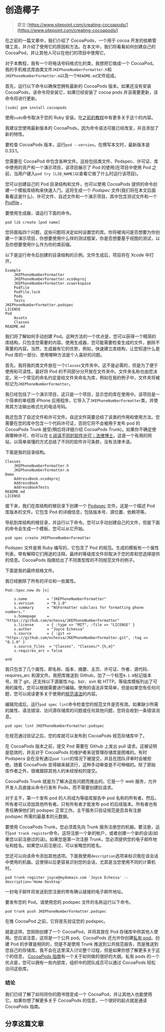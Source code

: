 # 创造椰子

> 原文:[https://www.sitepoint.com/creating-cocoapods/](https://www.sitepoint.com/creating-cocoapods/)

在之前的一篇文章中，我们介绍了 CocoaPods，一个用于 cocoa 开发的依赖管理工具，并介绍了使用它的原因和方法。在本文中，我们将看看如何创建自己的 CocoaPod，并让其他人可以在他们的项目中使用它。

对于本教程，我有一个将电话号码格式化的类，我想把它做成一个 CocoaPod。我的手机格式库由类文件`JKEPhoneNumberFormatter.h`和`JKEPhoneNumberFormatter.m`以及一个`README.md`文件组成。

首先，运行以下命令以确保您拥有最新的 CocoaPods 版本。如果还没有安装 CocoaPods，该命令将安装它，如果已经安装了 cocoa pods 并且需要更新，该命令将进行更新。

```
[sudo] gem install cocoapods
```

使用`sudo`命令取决于您的 Ruby 安装。在[之前的教程](https://www.sitepoint.com/cocoapods-good/)中有更多关于这个的内容。

我建议您使用最新版本的 CocoaPods，因为命令语法可能已经改变，并且添加了新的特性。

要检查 CocoaPods 版本，运行`pod --version`。在撰写本文时，最新版本是 0.33.1。

您需要在 CocoaPod 中包含各种文件。这些包括类文件、Podspec、许可证、库中使用的资产和一个演示项目，该项目展示了 Pod 的使用(在项目中使用 Pod 之前，当用户键入`pod try [LIB_NAME]`以查看它做了什么时运行该项目)。

您可以创建自己的 Pod 目录结构和文件，也可以使用 CocoaPods 提供的命令创建一个模板库结构来快速入门。这将生成一个 *Podspec* 文件(我们将在本文后面看看这是什么)、许可文件、自述文件和一个演示项目，其中包含测试文件和一个 [Podfile](http://guides.cocoapods.org/using/the-podfile.html) 。

要使用生成器，请运行下面的命令。

```
pod lib create [pod name]
```

您将面临四个问题，这些问题将决定如何设置您的库。你将被询问是否想要为你创建一个演示项目，你想要使用什么样的测试框架，你是否想要基于视图的测试，以及你想要使用什么作为你的类前缀。

以下是运行命令后创建的目录结构的示例。文件生成后，项目将在 Xcode 中打开。

```
Example
    JKEPhoneNumberFormatter
    JKEPhoneNumberFormatter.xcodeproj
    JKEPhoneNumberFormatter.xcworkspace
    Podfile
    Podfile.lock
    Pods
    Tests
JKEPhoneNumberFormatter.podspec
LICENSE
Pod
    Assets
    Classes
README.md
```

我们将了解如何手动创建 Pod。这种方法的一个优点是，您可以获得一个精简的库结构，只包含您需要的内容。使用生成器，您可能需要检查生成的文件，删除不需要的内容。当然，生成器有它的优势，例如，快速建立库结构，让您知道什么是 Pod 库的一部分。使用哪种方法是个人喜好的问题。

首先，我将我的类文件放在一个`Classes`文件夹中。这不是必需的，但是为了便于使用和可读性，最好将 Pod 的不同部分分开放在文件夹中。文件夹名称也由您决定。另一个常见的命名约定是给文件夹命名为库，例如在我的例子中，文件夹将被标记为`JKEPhoneNumberFormatter`。

我已经包括了一个演示项目，这只是一个项目，显示您的库在使用中。该项目是一个简单的单视图 iPhone 应用程序，它导入了`JKEPhoneNumberFormatter`类，并使用其方法输出格式化的电话号码。

我还包含了自述文件和许可文件。自述文件简要总结了该类的作用和使用方法。您需要在您的库中包含一个代码许可证，否则它将不会被用于发布 pod 的 CocoaPods Trunk 接受(稍后将详细介绍 CocoaPods Trunk)。如果你不确定使用哪种许可，你可以在 [tl 阅读不同的软件许可；法律博士](https://tldrlegal.com/)。这是一个有用的网站，以简单易懂的方式总结了不同的软件许可条款，没有法律术语。

下面是我的目录结构。

```
Classes
    JKEPhoneNumberFormatter.h
    JKEPhoneNumberFormatter.m
Demo
    AddressBook.xcodeproj
    AddressBook
    AddressBookTests
README.md
LICENSE
```

接下来，我们在库结构的根目录下创建一个 [Podspec](http://guides.cocoapods.org/making/specs-and-specs-repo.html) 文件。这是一个描述 Pod 库版本的文件。它包含 Pod 的详细信息，包括版本号、源位置、依赖项等。

导航到库结构的根目录，并运行以下命令。您可以手动创建自己的文件，但是下面的命令会生成一个模板，您可以从它开始。

```
pod spec create JKEPhoneNumberFormatter
```

Podspec 文件是用 Ruby 编写的，它包含了 Pod 的规范。生成的模板有一个属性列表，带有解释它们用途的注释。最终的等级库文件将取决于您的库和您选择提供的信息。CocoaPods 指南给出了不同类型库的不同规范文件的例子。

下面是我的最终规格文件。

我已经删除了所有的评论和一些属性。

```
Pod::Spec.new do |s|

    s.name         = "JKEPhoneNumberFormatter"
    s.version      = "0.1.0"
    s.summary      = "NSFormatter subclass for formatting phone numbers."
    s.homepage     = "https://github.com/echessa/JKEPhoneNumberFormatter"
    s.license      = { :type => "MIT", :file => "LICENSE" }
    s.author       = "Joyce Echessa"
    s.source       = { :git => "https://github.com/echessa/JKEPhoneNumberFormatter.git", :tag => "0.1.0" }
    s.source_files  = "Classes", "Classes/*.{h,m}"
    s.requires_arc = false

end
```

我只包含了几个属性，即名称、版本、摘要、主页、许可证、作者、源代码、requires_arc 和源文件。我把库推送到 Github，加了一个标签`0.1.0`标记版本号。除了 git，还支持以下源属性:hg、bzr、svn 和 HTTP。等级库模板列出了可用的属性，您可以根据需要进行编辑。使用的语法非常简单，但是如果您有任何问题，您可以阅读更多关于使用的[规范语法](http://guides.cocoapods.org/syntax/podspec.html)的内容。

编辑完成后，运行`pod spec lint`命令检查您的规范文件是否有效。如果缺少所需的属性、语法错误、访问源存储库的问题或任何其他问题，您将会收到一条错误消息。

```
pod spec lint JKEPhoneNumberFormatter.podspec
```

在规范通过验证之后，您的库就可以发布到 CocoaPods 规范存储库中了。

在 CocoaPods 版本之前，提交 Pod 需要在 Github 上发出 pull 请求。这被证明是低效的，并且对于 CocoaPods 的维护者来说管理存储库是困难的。有时 Podspecs 会在没有通过`pod lint`的情况下被提交，并且在团队评审时会被拒绝。随着 CocoaPods 变得越来越流行，这种手动审查是不可伸缩的。除了原始库作者之外，很难跟踪其他人的未经授权的提交。

CocoaPods Trunk 就是为了解决这些问题而推出的。它是一个 web 服务，允许开发人员直接从命令行发布 Pods，而不需要创建拉请求。

对于主干，第一个发布 pod 的人将成为等级库报告中 pod 名称的所有者。然后，所有者可以添加其他所有者。只有所有者才能发布 pod 的后续版本。所有者也有责任确保他们的 podspec 正常工作。主干服务只验证规范是否具有注册 podspec 所需的最基本的元数据。

要使用 CocoaPods Trunk，您必须首先向 Trunk 服务注册您的机器。要注册，运行`pod trunk register`命令。这将注册一个新的帐户，或者创建一个新的会话(如果您以前注册过的话)。如果您是第一次注册 Trunk，您必须提供您的电子邮件地址和姓名。如果您以前注册过，可以省略您的姓名。

您还可以向该命令添加其他选项。下面我使用`description`选项来标识我在该会话中使用的机器。这使得以后更容易识别您的会话，尤其是当您使用不同的计算机时。

```
pod trunk register joyce@mydomain.com 'Joyce Echessa' --description='Home Desktop'
```

一封电子邮件将发送到您注册的带有确认链接的电子邮件地址。

要发布您的 Pod，请使用您的 podspec 文件的名称运行以下命令。

```
pod trunk push JKEPhoneNumberFormatter.podspec
```

在推 CocoaPod 之前，它将首先验证您的 podspec。

就是这样。您刚刚创建了一个 CocoaPod，并将其放在 Pod 存储库中供其他人使用。您应该注意，这将是一个公共 pod。CocoaPods 还允许你创建[私有 pod](http://guides.cocoapods.org/making/private-cocoapods.html)。创建 Pod 的步骤是相同的，但是不是使用 Trunk 推送到公共规范报告，而是推送到您自己的存储库。我不会在这里深入讨论整个过程，但是如果你想了解更多关于这个的信息， [CocoaPods 指南](http://guides.cocoapods.org/making/private-cocoapods.html)有一个关于如何做的很好的大纲。私有 pods 的一个优点是，您可以拥有一些内部库，组织中的团队成员可以通过 CocoaPods 轻松访问这些库。

### 结论

我们已经了解了如何将你的图书馆变成一个 CocoaPod，并让其他人也能使用它。如果你想了解更多关于 CocoaPods 的信息，一个很好的起点就是通读 CocoaPods 指南。

## 分享这篇文章